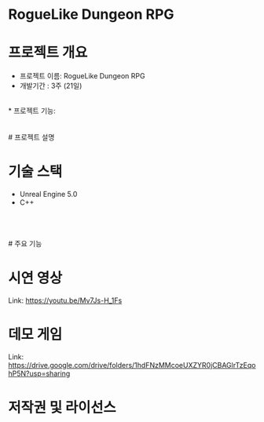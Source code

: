 RogueLike Dungeon RPG
========================

# 프로젝트 개요

* 프로젝트 이름: RogueLike Dungeon RPG   
* 개발기간     : 3주 (21일)
<br/>
* 프로젝트 기능:  
<br/>
<br/>
<br/>
# 프로젝트 설명
  
  
  
# 기술 스택
  
* Unreal Engine 5.0
* C++
<br/>
<br/>
<br/>
# 주요 기능
  
  
  
# 시연 영상  
  
Link: <https://youtu.be/Mv7Js-H_1Fs>
  
  
  
# 데모 게임  
  
Link: <https://drive.google.com/drive/folders/1hdFNzMMcoeUXZYR0jCBAGlrTzEqohP5N?usp=sharing>
  
  
  
  
# 저작권 및 라이선스
  
  
  
